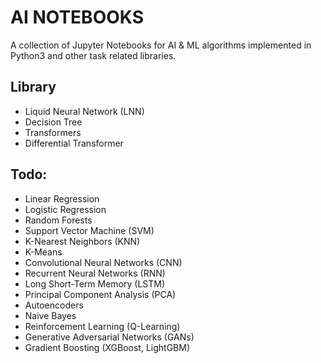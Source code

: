 # AI NOTEBOOKS

A collection of Jupyter Notebooks for AI & ML algorithms implemented in Python3 and other task related libraries. 

## Library

- Liquid Neural Network (LNN)
- Decision Tree
- Transformers
- Differential Transformer

## Todo: 
- Linear Regression
- Logistic Regression
- Random Forests
- Support Vector Machine (SVM)
- K-Nearest Neighbors (KNN)
- K-Means
- Convolutional Neural Networks (CNN)
- Recurrent Neural Networks (RNN)
- Long Short-Term Memory (LSTM)
- Principal Component Analysis (PCA)
- Autoencoders
- Naive Bayes
- Reinforcement Learning (Q-Learning)
- Generative Adversarial Networks (GANs)
- Gradient Boosting (XGBoost, LightGBM)
